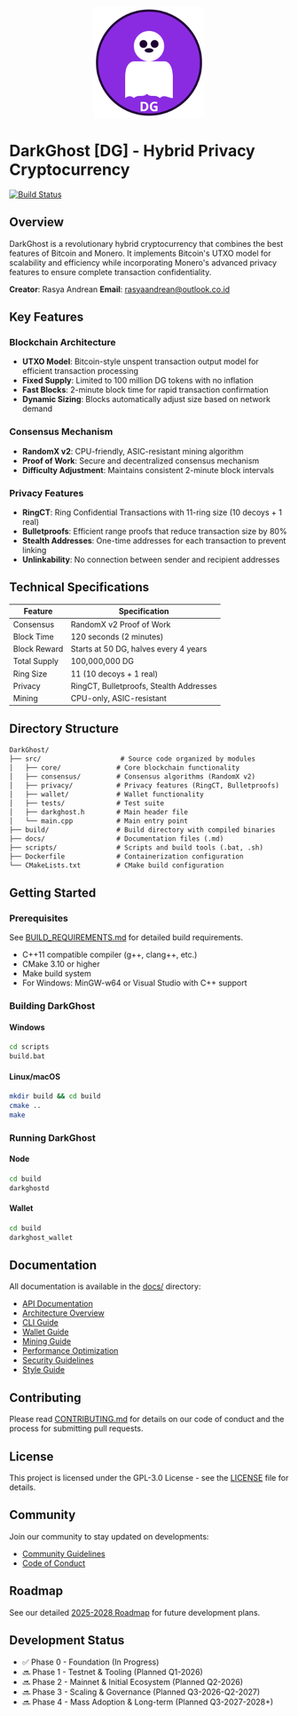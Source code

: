 <p align="center">
  <img src="assets/logo.svg" width="200" alt="DarkGhost Logo">
</p>

# DarkGhost [DG] - Hybrid Privacy Cryptocurrency

[![Build Status](https://github.com/RasyaAndrean/DARKGHOST/workflows/Build%20and%20Test/badge.svg)](https://github.com/RasyaAndrean/DARKGHOST/actions)

## Overview

DarkGhost is a revolutionary hybrid cryptocurrency that combines the best features of Bitcoin and Monero. It implements Bitcoin's UTXO model for scalability and efficiency while incorporating Monero's advanced privacy features to ensure complete transaction confidentiality.

**Creator**: Rasya Andrean
**Email**: rasyaandrean@outlook.co.id

## Key Features

### Blockchain Architecture

- **UTXO Model**: Bitcoin-style unspent transaction output model for efficient transaction processing
- **Fixed Supply**: Limited to 100 million DG tokens with no inflation
- **Fast Blocks**: 2-minute block time for rapid transaction confirmation
- **Dynamic Sizing**: Blocks automatically adjust size based on network demand

### Consensus Mechanism

- **RandomX v2**: CPU-friendly, ASIC-resistant mining algorithm
- **Proof of Work**: Secure and decentralized consensus mechanism
- **Difficulty Adjustment**: Maintains consistent 2-minute block intervals

### Privacy Features

- **RingCT**: Ring Confidential Transactions with 11-ring size (10 decoys + 1 real)
- **Bulletproofs**: Efficient range proofs that reduce transaction size by 80%
- **Stealth Addresses**: One-time addresses for each transaction to prevent linking
- **Unlinkability**: No connection between sender and recipient addresses

## Technical Specifications

| Feature      | Specification                           |
| ------------ | --------------------------------------- |
| Consensus    | RandomX v2 Proof of Work                |
| Block Time   | 120 seconds (2 minutes)                 |
| Block Reward | Starts at 50 DG, halves every 4 years   |
| Total Supply | 100,000,000 DG                          |
| Ring Size    | 11 (10 decoys + 1 real)                 |
| Privacy      | RingCT, Bulletproofs, Stealth Addresses |
| Mining       | CPU-only, ASIC-resistant                |

## Directory Structure

```
DarkGhost/
├── src/                    # Source code organized by modules
│   ├── core/              # Core blockchain functionality
│   ├── consensus/         # Consensus algorithms (RandomX v2)
│   ├── privacy/           # Privacy features (RingCT, Bulletproofs)
│   ├── wallet/            # Wallet functionality
│   ├── tests/             # Test suite
│   ├── darkghost.h        # Main header file
│   └── main.cpp           # Main entry point
├── build/                 # Build directory with compiled binaries
├── docs/                  # Documentation files (.md)
├── scripts/               # Scripts and build tools (.bat, .sh)
├── Dockerfile             # Containerization configuration
└── CMakeLists.txt         # CMake build configuration
```

## Getting Started

### Prerequisites

See [BUILD_REQUIREMENTS.md](docs/BUILD_REQUIREMENTS.md) for detailed build requirements.

- C++11 compatible compiler (g++, clang++, etc.)
- CMake 3.10 or higher
- Make build system
- For Windows: MinGW-w64 or Visual Studio with C++ support

### Building DarkGhost

#### Windows

```cmd
cd scripts
build.bat
```

#### Linux/macOS

```bash
mkdir build && cd build
cmake ..
make
```

### Running DarkGhost

#### Node

```cmd
cd build
darkghostd
```

#### Wallet

```cmd
cd build
darkghost_wallet
```

## Documentation

All documentation is available in the [docs/](docs/) directory:

- [API Documentation](docs/API.md)
- [Architecture Overview](docs/ARCHITECTURE.md)
- [CLI Guide](docs/CLI.md)
- [Wallet Guide](docs/WALLET.md)
- [Mining Guide](docs/MINING.md)
- [Performance Optimization](docs/PERFORMANCE.md)
- [Security Guidelines](docs/SECURITY.md)
- [Style Guide](docs/STYLE_GUIDE.md)

## Contributing

Please read [CONTRIBUTING.md](docs/CONTRIBUTING.md) for details on our code of conduct and the process for submitting pull requests.

## License

This project is licensed under the GPL-3.0 License - see the [LICENSE](LICENSE) file for details.

## Community

Join our community to stay updated on developments:

- [Community Guidelines](docs/COMMUNITY.md)
- [Code of Conduct](docs/CODE_OF_CONDUCT.md)

## Roadmap

See our detailed [2025-2028 Roadmap](docs/ROADMAP_2025_2028.md) for future development plans.

## Development Status

- ✅ Phase 0 - Foundation (In Progress)
- 🔜 Phase 1 - Testnet & Tooling (Planned Q1-2026)
- 🔜 Phase 2 - Mainnet & Initial Ecosystem (Planned Q2-2026)
- 🔜 Phase 3 - Scaling & Governance (Planned Q3-2026-Q2-2027)
- 🔜 Phase 4 - Mass Adoption & Long-term (Planned Q3-2027-2028+)
